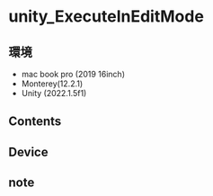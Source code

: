 # unity_ExecuteInEditMode #

## 環境 ##
*	mac book pro (2019 16inch)
*	Monterey(12.2.1)
*	Unity (2022.1.5f1)

## Contents ##

## Device ##


## note ##






